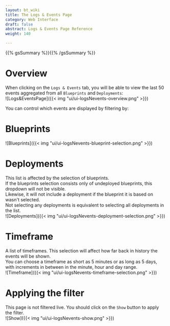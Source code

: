 ```yaml
---
layout: bt_wiki
title: The Logs & Events Page
category: Web Interface
draft: false
abstract: Logs & Events Page Reference
weight: 140

---
```

{{% gsSummary %}}{{% /gsSummary %}}

# Overview
When clicking on the `Logs & Events` tab, you will be able to view the last 50 events aggregated from all `Blueprints` and `Deployments`:<br/>
![Logs&EventsPage]({{< img "ui/ui-logsNevents-overview.png" >}})


You can control which events are displayed by filtering by:

# Blueprints

![Blueprints]({{< img "ui/ui-logsNevents-blueprint-selection.png" >}})

# Deployments

This list is affected by the selection of blueprints. <br/>
If the blueprints selection consists only of undeployed blueprints, this dropdown will not be visible.<br/>
Likewise, it will not include a deployment if the blueprint it is based on wasn't selected.<br/>
Not selecting any deployments is equivalent to selecting all deployments in the list.<br/>
![Deployments]({{< img "ui/ui-logsNevents-deployment-selection.png" >}})

# Timeframe

A list of timeframes. This selection will affect how far back in history the events will be shown.<br/>
You can choose a timeframe as short as 5 minutes or as long as 5 days, with increments in between in the minute, hour and day range.<br/>
![Timeframe]({{< img "ui/ui-logsNevents-timeframe-selection.png" >}})

# Applying the filter

This page is not filtered live. You should click on the `Show` button to apply the filter.<br/>
![Show]({{< img "ui/ui-logsNevents-show.png" >}})

